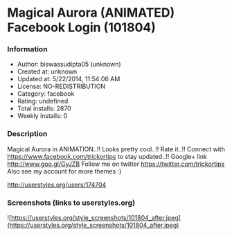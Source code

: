 # Magical Aurora (ANIMATED) Facebook Login (101804)

### Information
- Author: biswassudipta05 (unknown)
- Created at: unknown
- Updated at: 5/22/2014, 11:54:06 AM
- License: NO-REDISTRIBUTION
- Category: facebook
- Rating: undefined
- Total installs: 2870
- Weekly installs: 0


### Description
Magical Aurora in ANIMATION..!!  Looks pretty cool..!! Rate it..!! Connect with https://www.facebook.com/trickortips to stay updated..!! Google+ link http://www.goo.gl/GyJZB Follow me on twitter https://twitter.com/trickortips Also see my account for more themes :) 

http://userstyles.org/users/174704


### Screenshots (links to userstyles.org)
![https://userstyles.org/style_screenshots/101804_after.jpeg](https://userstyles.org/style_screenshots/101804_after.jpeg)


